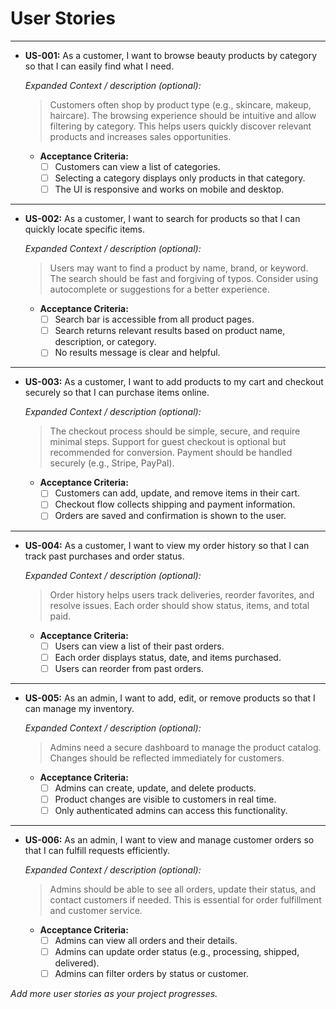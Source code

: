 # User Stories

---

- **US-001:** As a customer, I want to browse beauty products by category so that I can easily find what I need.

  _Expanded Context / description (optional):_
  > Customers often shop by product type (e.g., skincare, makeup, haircare). The browsing experience should be intuitive and allow filtering by category. This helps users quickly discover relevant products and increases sales opportunities.

  - **Acceptance Criteria:**
    - [ ] Customers can view a list of categories.
    - [ ] Selecting a category displays only products in that category.
    - [ ] The UI is responsive and works on mobile and desktop.

---

- **US-002:** As a customer, I want to search for products so that I can quickly locate specific items.

  _Expanded Context / description (optional):_
  > Users may want to find a product by name, brand, or keyword. The search should be fast and forgiving of typos. Consider using autocomplete or suggestions for a better experience.

  - **Acceptance Criteria:**
    - [ ] Search bar is accessible from all product pages.
    - [ ] Search returns relevant results based on product name, description, or category.
    - [ ] No results message is clear and helpful.

---

- **US-003:** As a customer, I want to add products to my cart and checkout securely so that I can purchase items online.

  _Expanded Context / description (optional):_
  > The checkout process should be simple, secure, and require minimal steps. Support for guest checkout is optional but recommended for conversion. Payment should be handled securely (e.g., Stripe, PayPal).

  - **Acceptance Criteria:**
    - [ ] Customers can add, update, and remove items in their cart.
    - [ ] Checkout flow collects shipping and payment information.
    - [ ] Orders are saved and confirmation is shown to the user.

---

- **US-004:** As a customer, I want to view my order history so that I can track past purchases and order status.

  _Expanded Context / description (optional):_
  > Order history helps users track deliveries, reorder favorites, and resolve issues. Each order should show status, items, and total paid.

  - **Acceptance Criteria:**
    - [ ] Users can view a list of their past orders.
    - [ ] Each order displays status, date, and items purchased.
    - [ ] Users can reorder from past orders.

---

- **US-005:** As an admin, I want to add, edit, or remove products so that I can manage my inventory.

  _Expanded Context / description (optional):_
  > Admins need a secure dashboard to manage the product catalog. Changes should be reflected immediately for customers.

  - **Acceptance Criteria:**
    - [ ] Admins can create, update, and delete products.
    - [ ] Product changes are visible to customers in real time.
    - [ ] Only authenticated admins can access this functionality.

---

- **US-006:** As an admin, I want to view and manage customer orders so that I can fulfill requests efficiently.

  _Expanded Context / description (optional):_
  > Admins should be able to see all orders, update their status, and contact customers if needed. This is essential for order fulfillment and customer service.

  - **Acceptance Criteria:**
    - [ ] Admins can view all orders and their details.
    - [ ] Admins can update order status (e.g., processing, shipped, delivered).
    - [ ] Admins can filter orders by status or customer.

_Add more user stories as your project progresses._
